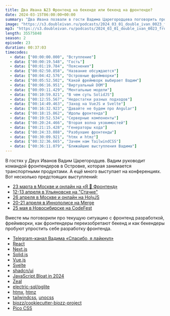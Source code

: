 ```yaml
---
title: Два Ивана №23 Фронтенд на бекенде или бекенд на фронтенде?
date: 2024-03-15T06:00:00+00:00
summary: "Два Ивана позвали в гости Вадима Царегородцева поговорить про фронтенд"
image: "https://s3.doubleivan.ru/podcasts/2024_03_01_double_ivan_0023_frontend.jpg"
mp3: "https://s3.doubleivan.ru/podcasts/2024_03_01_double_ivan_0023_frontend.mp3"
length: 35575848
season: 2
episode: 23
duration: 00:37:03
timecodes:
  - data: ["00:00:00.000", "Вступление"]
  - data: ["00:00:19.548", "Гость"]
  - data: ["00:01:19.784", "Пояснения"]
  - data: ["00:02:50.858", "Название обсуждается"]
  - data: ["00:04:42.576", "Островные фреймворки"]
  - data: ["00:05:52.502", "Какой фреймворк выбирает Вадим"]
  - data: ["00:06:16.951", "Виртуальный DOM"]
  - data: ["00:09:11.429", "Ментальные модели"]
  - data: ["00:10:59.821", "В чем суть SolidJS"]
  - data: ["00:12:55.567", "Недостатки разных подходов"]
  - data: ["00:14:49.463", "Заход на VueJS и Svelte"]
  - data: ["00:16:32.923", "Давайте не будем про Angular"]
  - data: ["00:18:15.862", "Идолы фронтенда"]
  - data: ["00:19:52.534", "Серверные компоненты"]
  - data: ["00:20:24.466", "Вторая волна уязвимостей"]
  - data: ["00:21:15.428", "Генераторы кода"]
  - data: ["00:24:33.088", "Разбухшие фронтенды"]
  - data: ["00:30:09.921", "htmx и htmz"]
  - data: ["00:32:36.665", "Зачем нам TailwindCSS"]
  - data: ["00:36:11.079", "Ближайшие выступления Вадима"]
---
```


В гостях у Двух Иванов Вадим Царегородцев. Вадим руководит командой фронтендеров в Островке, которая занимается транспортными продуктами. А ещё много выступает на конференциях. Вот несколько предстоящих выступлений:

- [23 марта в Москве и онлайн на «Я 💛 Фронтенд»](https://events.yandex.ru/events/ya-love-frontend-2024)
- [12-13 апреля в Ульяновске на "Стачке"](https://ul24.nastachku.ru/ya-prochital-100-statey-pro-servernye-komponenty-ya-chto-nibud-ponya)
- [26 апреля в Москве и онлайн на HolyJS](https://holyjs.ru/talks/aeed3f6af4524cdd866c8a9f68c3d1ba/)
- [20-21 апреля в Иннополисе на Merge](https://innopolis2024.mergeconf.ru/development/frontend/tsaregorodtsev)
- [25 мая в Новосибирске на CodeFest](https://14.codefest.ru/lecture/2454)

Вместе мы поговорили про текущую ситуацию с фронтенд разработкой, фреймворки, как фронтендеры переизобретают бекенд и как бекендеры пробуют упростить себе разработку фронтенда.


<!-- links -->

- [Telegram-канал Вадима «Спасибо, я лайкнул»](https://t.me/thxilikeit)
- [React](https://react.dev/)
- [Next.js](https://nextjs.org/)
- [Solid.js](https://www.solidjs.com/)
- [Vue.js](https://vuejs.org/)
- [Svelte](https://svelte.dev/)
- [shadcn/ui](https://ui.shadcn.com/)
- [JavaScript Bloat in 2024](https://tonsky.me/blog/js-bloat/) 
- [Zeal](https://zealdocs.org/)
- [electric-sql/pglite](https://github.com/electric-sql/pglite)
- [htmx](https://htmx.org/), [htmz](https://leanrada.com/htmz/)
- [tailwindcss](https://tailwindcss.com/), [unocss](https://unocss.dev/)
- [biozz/cookiecutter-biozz-project](https://github.com/biozz/cookiecutter-biozz-project)
- [Pico CSS](https://picocss.com/)
